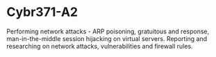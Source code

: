 # Cybr371-A2
Performing network attacks - ARP poisoning, gratuitous and response, man-in-the-middle session hijacking on virtual servers. Reporting and researching on network attacks, vulnerabilities and firewall rules.
